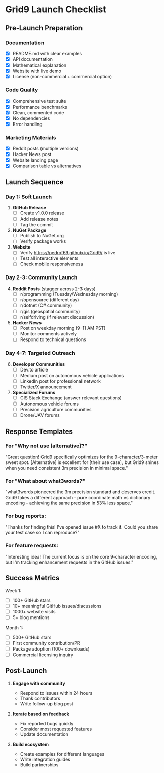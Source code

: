 # Grid9 Launch Checklist

## Pre-Launch Preparation

### Documentation
- [x] README.md with clear examples
- [x] API documentation
- [x] Mathematical explanation
- [x] Website with live demo
- [x] License (non-commercial + commercial option)

### Code Quality
- [x] Comprehensive test suite
- [x] Performance benchmarks
- [x] Clean, commented code
- [x] No dependencies
- [x] Error handling

### Marketing Materials
- [x] Reddit posts (multiple versions)
- [x] Hacker News post
- [x] Website landing page
- [x] Comparison table vs alternatives

## Launch Sequence

### Day 1: Soft Launch
1. **GitHub Release**
   - [ ] Create v1.0.0 release
   - [ ] Add release notes
   - [ ] Tag the commit

2. **NuGet Package**
   - [ ] Publish to NuGet.org
   - [ ] Verify package works

3. **Website**
   - [ ] Verify https://pedrof69.github.io/Grid9/ is live
   - [ ] Test all interactive elements
   - [ ] Check mobile responsiveness

### Day 2-3: Community Launch

4. **Reddit Posts** (stagger across 2-3 days)
   - [ ] r/programming (Tuesday/Wednesday morning)
   - [ ] r/opensource (different day)
   - [ ] r/dotnet (C# community)
   - [ ] r/gis (geospatial community)
   - [ ] r/selfdriving (if relevant discussion)

5. **Hacker News**
   - [ ] Post on weekday morning (9-11 AM PST)
   - [ ] Monitor comments actively
   - [ ] Respond to technical questions

### Day 4-7: Targeted Outreach

6. **Developer Communities**
   - [ ] Dev.to article
   - [ ] Medium post on autonomous vehicle applications
   - [ ] LinkedIn post for professional network
   - [ ] Twitter/X announcement

7. **Specialized Forums**
   - [ ] GIS Stack Exchange (answer relevant questions)
   - [ ] Autonomous vehicle forums
   - [ ] Precision agriculture communities
   - [ ] Drone/UAV forums

## Response Templates

### For "Why not use [alternative]?"
"Great question! Grid9 specifically optimizes for the 9-character/3-meter sweet spot. [Alternative] is excellent for [their use case], but Grid9 shines when you need consistent 3m precision in minimal space."

### For "What about what3words?"
"what3words pioneered the 3m precision standard and deserves credit. Grid9 takes a different approach - pure coordinate math vs dictionary encoding - achieving the same precision in 53% less space."

### For bug reports:
"Thanks for finding this! I've opened issue #X to track it. Could you share your test case so I can reproduce?"

### For feature requests:
"Interesting idea! The current focus is on the core 9-character encoding, but I'm tracking enhancement requests in the GitHub issues."

## Success Metrics

Week 1:
- [ ] 100+ GitHub stars
- [ ] 10+ meaningful GitHub issues/discussions
- [ ] 1000+ website visits
- [ ] 5+ blog mentions

Month 1:
- [ ] 500+ GitHub stars
- [ ] First community contribution/PR
- [ ] Package adoption (100+ downloads)
- [ ] Commercial licensing inquiry

## Post-Launch

1. **Engage with community**
   - Respond to issues within 24 hours
   - Thank contributors
   - Write follow-up blog post

2. **Iterate based on feedback**
   - Fix reported bugs quickly
   - Consider most requested features
   - Update documentation

3. **Build ecosystem**
   - Create examples for different languages
   - Write integration guides
   - Build partnerships